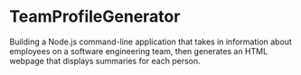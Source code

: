# TeamProfileGenerator
Building a Node.js command-line application that takes in information about employees on a software engineering team, then generates an HTML webpage that displays summaries for each person.

